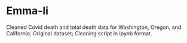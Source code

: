 # Emma-li
Cleaned Covid death and total death data for Washington, Oregon, and California; Original dataset; Cleaning script in ipynb format.
